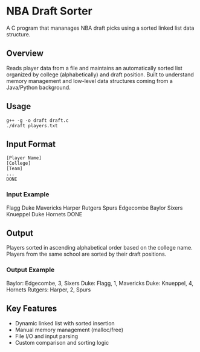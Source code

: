# NBA Draft Sorter

A C program that mananages NBA draft picks using a sorted linked list data structure.

## Overview
Reads player data from a file and maintains an automatically sorted list organized by college (alphabetically) and draft position. Built to understand memory management and low-level data structures coming from a Java/Python background.

## Usage
```
g++ -g -o draft draft.c
./draft players.txt
```

## Input Format
```
[Player Name]
[College]
[Team]
...
DONE
```

### Input Example
Flagg
Duke
Mavericks
Harper
Rutgers
Spurs
Edgecombe
Baylor
Sixers
Knueppel
Duke
Hornets
DONE

## Output
Players sorted in ascending alphabetical order based on the college name. Players from the same school are sorted by their draft positions.

### Output Example
Baylor: Edgecombe, 3, Sixers
Duke: Flagg, 1, Mavericks
Duke: Knueppel, 4, Hornets
Rutgers: Harper, 2, Spurs

## Key Features
- Dynamic linked list with sorted insertion
- Manual memory management (malloc/free)
- File I/O and input parsing
- Custom comparison and sorting logic
